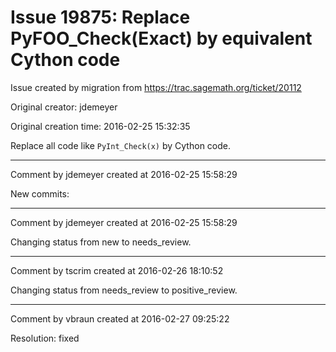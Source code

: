 # Issue 19875: Replace PyFOO_Check(Exact) by equivalent Cython code

Issue created by migration from https://trac.sagemath.org/ticket/20112

Original creator: jdemeyer

Original creation time: 2016-02-25 15:32:35

Replace all code like `PyInt_Check(x)` by Cython code.


---

Comment by jdemeyer created at 2016-02-25 15:58:29

New commits:


---

Comment by jdemeyer created at 2016-02-25 15:58:29

Changing status from new to needs_review.


---

Comment by tscrim created at 2016-02-26 18:10:52

Changing status from needs_review to positive_review.


---

Comment by vbraun created at 2016-02-27 09:25:22

Resolution: fixed
